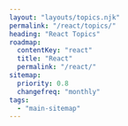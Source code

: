 ```yaml
---
layout: "layouts/topics.njk"
permalink: "/react/topics/"
heading: "React Topics"
roadmap:
  contentKey: "react"
  title: "React"
  permalink: "/react/"
sitemap:
  priority: 0.8
  changefreq: "monthly"
tags:
  - "main-sitemap"
---
```


